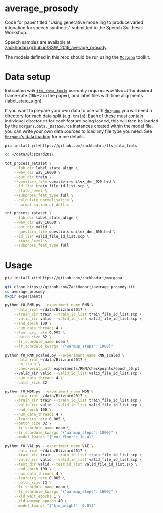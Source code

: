 # average_prosody
Code for paper titled "Using generative modelling to produce varied intonation for speech synthesis" submitted to the
Speech Synthesis Workshop.

Speech samples are available at
[zackhodari.github.io/SSW_2019_average_prosody](http://zackhodari.github.io/SSW_2019_average_prosody.html).


The models defined in this repo should be run using the [`Morgana`](https://github.com/ZackHodari/morgana) toolkit.



# Data setup
Extraction with [`tts_data_tools`](https://github.com/ZackHodari/tts_data_tools) currently requires wavfiles at the
desired frame-rate (16kHz in the paper), and label files with time alignments (label_state_align).

If you want to prepare your own data to use with [`Morgana`](https://github.com/ZackHodari/morgana) you will need a
directory for each data split (e.g. `train`). Each of these must contain individual directories for each feature being
loaded, this will then be loaded by the `morgana.data._DataSource` instances created within the model file, you can
write your own data sources to load any file type you need. See
[`Morgana`'s data loading](https://zackhodari.github.io/morgana/reference/morgana.data.html#morgana.data._DataSource)
for more details.

```bash
pip install git+https://github.com/zackhodari/tts_data_tools

cd ~/data/Blizzard2017

tdt_process_dataset \
    --lab_dir label_state_align \
    --wav_dir wav_16000 \
    --out_dir train \
    --question_file questions-unilex_dnn_600.hed \
    --id_list train_file_id_list.scp \
    --state_level \
    --subphone_feat_type full \
    --calculate_normalisation \
    --normalisation_of_deltas

tdt_process_dataset \
    --lab_dir label_state_align \
    --wav_dir wav_16000 \
    --out_dir valid \
    --question_file questions-unilex_dnn_600.hed \
    --id_list valid_file_id_list.scp \
    --state_level \
    --subphone_feat_type full
```



# Usage

```bash
pip install git+https://github.com/zackhodari/morgana

git clone https://github.com/ZackHodari/average_prosody.git
cd average_prosody
mkdir experiments

python f0_RNN.py --experiment_name RNN \
    --data_root ~/data/Blizzard2017 \
    --train_dir train --train_id_list train_file_id_list.scp \
    --valid_dir valid --valid_id_list valid_file_id_list.scp \
    --end_epoch 100 \
    --num_data_threads 4 \
    --learning_rate 0.005 \
    --batch_size 32 \
    --lr_schedule_name noam \
    --lr_schedule_kwargs "{'warmup_steps': 1000}"

python f0_RNN_scaled.py --experiment_name RNN_scaled \
    --data_root ~/data/Blizzard2017 \
    --no-train \
    --checkpoint_path experiments/RNN/checkpoints/epoch_30.pt
    --valid_dir valid --valid_id_list valid_file_id_list.scp \
    --num_data_threads 4 \
    --batch_size 32

python f0_MDN.py --experiment_name MDN \
    --data_root ~/data/Blizzard2017 \
    --train_dir train --train_id_list train_file_id_list.scp \
    --valid_dir valid --valid_id_list valid_file_id_list.scp \
    --end_epoch 100 \
    --num_data_threads 4 \
    --learning_rate 0.005 \
    --batch_size 32 \
    --lr_schedule_name noam \
    --lr_schedule_kwargs "{'warmup_steps': 1000}" \
    --model_kwargs "{'var_floor': 1e-4}"

python f0_VAE.py --experiment_name VAE \
    --data_root ~/data/Blizzard2017 \
    --train_dir train --train_id_list train_file_id_list.scp \
    --valid_dir valid --valid_id_list valid_file_id_list.scp \
    --test_dir valid --test_id_list valid_file_id_list.scp \
    --end_epoch 100 \
    --num_data_threads 4 \
    --learning_rate 0.005 \
    --batch_size 32 \
    --lr_schedule_name noam \
    --lr_schedule_kwargs "{'warmup_steps': 1600}" \
    --kld_wait_epochs 1 \
    --kld_warmup_epochs 40 \
    --model_kwargs "{'kld_weight': 0.01}"
```

